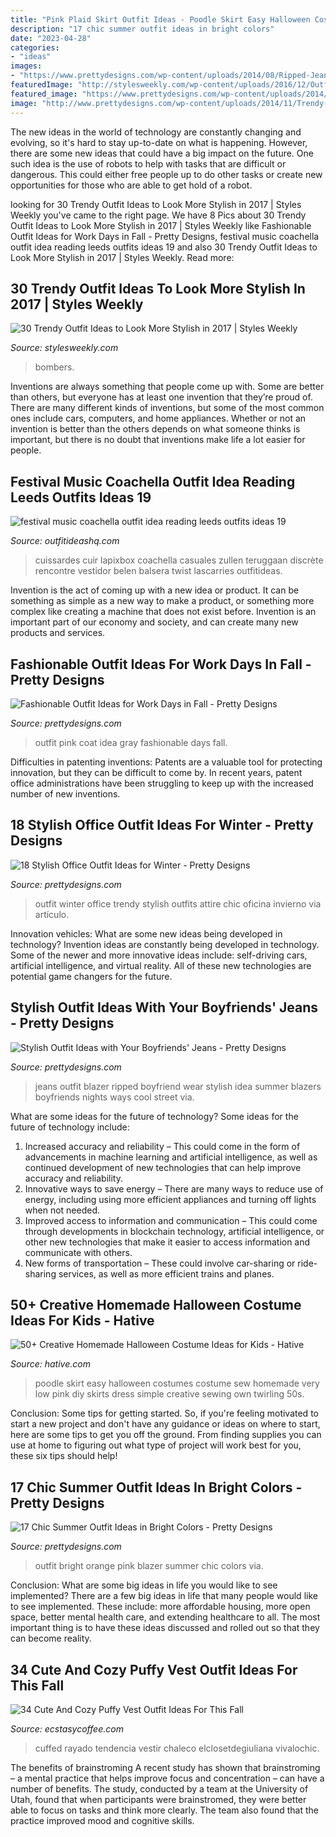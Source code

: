 ```yaml
---
title: "Pink Plaid Skirt Outfit Ideas - Poodle Skirt Easy Halloween Costumes Costume Sew Homemade Very Low Pink Diy Skirts Dress Simple Creative Sewing Own Twirling 50s"
description: "17 chic summer outfit ideas in bright colors"
date: "2023-04-28"
categories:
- "ideas"
images:
- "https://www.prettydesigns.com/wp-content/uploads/2014/08/Ripped-Jeans-and-White-Blazer-Outfit-Idea.jpg"
featuredImage: "http://stylesweekly.com/wp-content/uploads/2016/12/Outfit-Ideas-for-Women_2017_19.jpg"
featured_image: "https://www.prettydesigns.com/wp-content/uploads/2014/06/Orange-Outfit-with-Pink-Blazer.jpg"
image: "http://www.prettydesigns.com/wp-content/uploads/2014/11/Trendy-Outfit-for-Work.jpg"
---
```



The new ideas in the world of technology are constantly changing and evolving, so it's hard to stay up-to-date on what is happening. However, there are some new ideas that could have a big impact on the future. One such idea is the use of robots to help with tasks that are difficult or dangerous. This could either free people up to do other tasks or create new opportunities for those who are able to get hold of a robot.

	

		
looking for 30 Trendy Outfit Ideas to Look More Stylish in 2017 | Styles Weekly you've came to the right page. We have 8 Pics about 30 Trendy Outfit Ideas to Look More Stylish in 2017 | Styles Weekly like Fashionable Outfit Ideas for Work Days in Fall - Pretty Designs, festival music coachella outfit idea reading leeds outfits ideas 19 and also 30 Trendy Outfit Ideas to Look More Stylish in 2017 | Styles Weekly. Read more:
		
    
## 30 Trendy Outfit Ideas To Look More Stylish In 2017 | Styles Weekly

<img loading=lazy src="http://stylesweekly.com/wp-content/uploads/2016/12/Outfit-Ideas-for-Women_2017_19.jpg" onerror="this.onerror=null;this.src='https://tse4.mm.bing.net/th?id=OIP.8mRiM0lG22_imPQUX_6cCgHaOn&amp;pid=15.1';" alt="30 Trendy Outfit Ideas to Look More Stylish in 2017 | Styles Weekly">

_Source: stylesweekly.com_

>bombers. 

	

Inventions are always something that people come up with. Some are better than others, but everyone has at least one invention that they’re proud of. There are many different kinds of inventions, but some of the most common ones include cars, computers, and home appliances. Whether or not an invention is better than the others depends on what someone thinks is important, but there is no doubt that inventions make life a lot easier for people.

    
## Festival Music Coachella Outfit Idea Reading Leeds Outfits Ideas 19

<img loading=lazy src="https://outfitideashq.com/wp-content/uploads/2014/12/festival-music-coachella-outfit-idea-reading-leeds-outfits-ideas-19.jpg" onerror="this.onerror=null;this.src='https://tse2.mm.bing.net/th?id=OIP.G5RVWcibifAw29PQtZoLfQDIEs&amp;pid=15.1';" alt="festival music coachella outfit idea reading leeds outfits ideas 19">

_Source: outfitideashq.com_

>cuissardes cuir lapixbox coachella casuales zullen teruggaan discrète rencontre vestidor belen balsera twist lascarries outfitideas. 

	

Invention is the act of coming up with a new idea or product. It can be something as simple as a new way to make a product, or something more complex like creating a machine that does not exist before. Invention is an important part of our economy and society, and can create many new products and services.

    
## Fashionable Outfit Ideas For Work Days In Fall - Pretty Designs

<img loading=lazy src="https://www.prettydesigns.com/wp-content/uploads/2014/07/Pink-Outfit-Idea-with-Gray-Coat.jpg" onerror="this.onerror=null;this.src='https://tse3.mm.bing.net/th?id=OIP.HbAJ03w8N2vUvzgcdkTXDQHaK3&amp;pid=15.1';" alt="Fashionable Outfit Ideas for Work Days in Fall - Pretty Designs">

_Source: prettydesigns.com_

>outfit pink coat idea gray fashionable days fall. 

	

Difficulties in patenting inventions:
Patents are a valuable tool for protecting innovation, but they can be difficult to come by. In recent years, patent office administrations have been struggling to keep up with the increased number of new inventions.

    
## 18 Stylish Office Outfit Ideas For Winter - Pretty Designs

<img loading=lazy src="http://www.prettydesigns.com/wp-content/uploads/2014/11/Trendy-Outfit-for-Work.jpg" onerror="this.onerror=null;this.src='https://tse4.mm.bing.net/th?id=OIP.zvcZGUSp7geJ_UaSz2x3UQHaLG&amp;pid=15.1';" alt="18 Stylish Office Outfit Ideas for Winter - Pretty Designs">

_Source: prettydesigns.com_

>outfit winter office trendy stylish outfits attire chic oficina invierno via artículo. 

	

Innovation vehicles: What are some new ideas being developed in technology?
Invention ideas are constantly being developed in technology. Some of the newer and more innovative ideas include: self-driving cars, artificial intelligence, and virtual reality. All of these new technologies are potential game changers for the future.

    
## Stylish Outfit Ideas With Your Boyfriends&#039; Jeans - Pretty Designs

<img loading=lazy src="https://www.prettydesigns.com/wp-content/uploads/2014/08/Ripped-Jeans-and-White-Blazer-Outfit-Idea.jpg" onerror="this.onerror=null;this.src='https://tse4.mm.bing.net/th?id=OIP.ySw68U_S053CDdusis8vrwHaK7&amp;pid=15.1';" alt="Stylish Outfit Ideas with Your Boyfriends&#039; Jeans - Pretty Designs">

_Source: prettydesigns.com_

>jeans outfit blazer ripped boyfriend wear stylish idea summer blazers boyfriends nights ways cool street via. 

	

What are some ideas for the future of technology?
Some ideas for the future of technology include: 
1. Increased accuracy and reliability – This could come in the form of advancements in machine learning and artificial intelligence, as well as continued development of new technologies that can help improve accuracy and reliability. 
2. Innovative ways to save energy – There are many ways to reduce use of energy, including using more efficient appliances and turning off lights when not needed. 
3. Improved access to information and communication – This could come through developments in blockchain technology, artificial intelligence, or other new technologies that make it easier to access information and communicate with others. 
4. New forms of transportation – These could involve car-sharing or ride-sharing services, as well as more efficient trains and planes.

    
## 50+ Creative Homemade Halloween Costume Ideas For Kids - Hative

<img loading=lazy src="https://hative.com/wp-content/uploads/2014/03/costumes-for-kids/51-easy-pink-poodle-skirt.jpg" onerror="this.onerror=null;this.src='https://tse2.mm.bing.net/th?id=OIP.88KELHse3R39lqxgjVmm7wHaLH&amp;pid=15.1';" alt="50+ Creative Homemade Halloween Costume Ideas for Kids - Hative">

_Source: hative.com_

>poodle skirt easy halloween costumes costume sew homemade very low pink diy skirts dress simple creative sewing own twirling 50s. 

	

Conclusion: Some tips for getting started.
So, if you're feeling motivated to start a new project and don't have any guidance or ideas on where to start, here are some tips to get you off the ground. From finding supplies you can use at home to figuring out what type of project will work best for you, these six tips should help!

    
## 17 Chic Summer Outfit Ideas In Bright Colors - Pretty Designs

<img loading=lazy src="https://www.prettydesigns.com/wp-content/uploads/2014/06/Orange-Outfit-with-Pink-Blazer.jpg" onerror="this.onerror=null;this.src='https://tse1.mm.bing.net/th?id=OIP.uQUhI54S81qIjUIMPzxSAgHaK3&amp;pid=15.1';" alt="17 Chic Summer Outfit Ideas in Bright Colors - Pretty Designs">

_Source: prettydesigns.com_

>outfit bright orange pink blazer summer chic colors via. 

	

Conclusion: What are some big ideas in life you would like to see implemented?
There are a few big ideas in life that many people would like to see implemented. These include: more affordable housing, more open space, better mental health care, and extending healthcare to all. The most important thing is to have these ideas discussed and rolled out so that they can become reality.

    
## 34 Cute And Cozy Puffy Vest Outfit Ideas For This Fall

<img loading=lazy src="https://i2.wp.com/www.ecstasycoffee.com/wp-content/uploads/2016/11/Cozy-Puffy-Vest-Outfits-Ideas19.jpg?resize=600%2C908&amp;ssl=1" onerror="this.onerror=null;this.src='https://tse3.mm.bing.net/th?id=OIP.ztavYH1eYCFRhQSkyzIfwQHaLN&amp;pid=15.1';" alt="34 Cute And Cozy Puffy Vest Outfit Ideas For This Fall">

_Source: ecstasycoffee.com_

>cuffed rayado tendencia vestir chaleco elclosetdegiuliana vivalochic. 

	

The benefits of brainstroming
A recent study has shown that brainstroming – a mental practice that helps improve focus and concentration – can have a number of benefits. The study, conducted by a team at the University of Utah, found that when participants were brainstromed, they were better able to focus on tasks and think more clearly. The team also found that the practice improved mood and cognitive skills.

